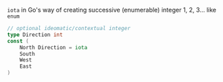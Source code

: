`iota` in Go's way of creating successive (enumerable) integer 1, 2, 3... like `enum`

```go
// optional ideomatic/contextual integer
type Direction int
const (
	North Direction = iota
	South
	West
	East
)
```